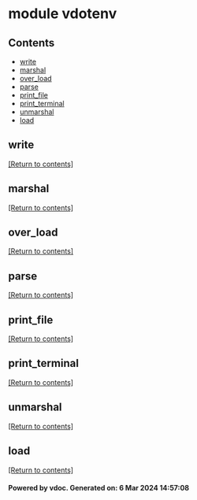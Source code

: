# module vdotenv


## Contents
- [write](#write)
- [marshal](#marshal)
- [over_load](#over_load)
- [parse](#parse)
- [print_file](#print_file)
- [print_terminal](#print_terminal)
- [unmarshal](#unmarshal)
- [load](#load)

## write
[[Return to contents]](#Contents)

## marshal
[[Return to contents]](#Contents)

## over_load
[[Return to contents]](#Contents)

## parse
[[Return to contents]](#Contents)

## print_file
[[Return to contents]](#Contents)

## print_terminal
[[Return to contents]](#Contents)

## unmarshal
[[Return to contents]](#Contents)

## load
[[Return to contents]](#Contents)

#### Powered by vdoc. Generated on: 6 Mar 2024 14:57:08
